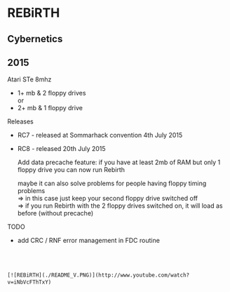 # REBiRTH
## Cybernetics 
## 2015

Atari STe 8mhz <BR>
* 1+ mb & 2 floppy drives <BR>
or
* 2+ mb & 1 floppy drive <BR>

Releases <BR>

* RC7 - released at Sommarhack convention 4th July 2015

* RC8 - released 20th July 2015

  Add data precache feature: 
  if you have at least 2mb of RAM but only 1 floppy drive you can now run Rebirth
	
  maybe it can also solve problems for people having floppy timing problems <BR>
  => in this case just keep your second floppy drive switched off <BR>
  => if you run Rebirth with the 2 floppy drives switched on, it will load as before 
   (without precache) <BR>

TODO <BR>
* add CRC / RNF error management in FDC routine
<BR>
<BR>

	[![REBiRTH](./README_V.PNG)](http://www.youtube.com/watch?v=iNbVcFThTxY)

